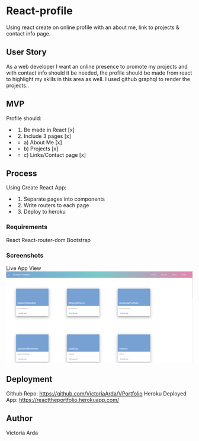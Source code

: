 # React-profile

Using react create on online profile with an about me, link to projects & contact info page.

## User Story

As a web developer I want an online presence to promote my projects and with contact info should it be needed, the profile should be made from react to highlight my skills in this area as well.
I used github graphql to render the projects..

## MVP

Profile should:
* 1) Be made in React [x]
* 2) Include 3 pages [x]
* * a) About Me [x]
* * b) Projects [x]
* * c) Links/Contact page [x]

## Process

Using Create React App:

* 1) Separate pages into components
* 2) Write routers to each page
* 3) Deploy to heroku


### Requirements

React
React-router-dom
Bootstrap

### Screenshots

Live App View
![Live App View Screen Shot](https://github.com/VictoriaArda/VPortfolio/blob/master/client/src/pages/components/img/portfolio.PNG)

## Deployment

Github Repo: https://github.com/VictoriaArda/VPortfolio
Heroku Deployed App: https://reacttheportfolio.herokuapp.com/

## Author

Victoria Arda